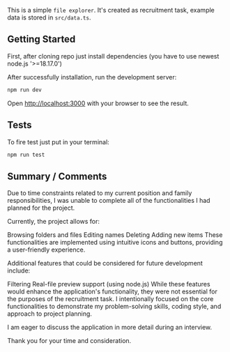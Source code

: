 This is a simple `file explorer`. It's created as recruitment task, example data is stored in `src/data.ts`.

## Getting Started

First, after cloning repo just install dependencies (you have to use newest node.js '>=18.17.0')

After successfully installation, run the development server:

```bash
npm run dev
```

Open [http://localhost:3000](http://localhost:3000) with your browser to see the result.

## Tests

To fire test just put in your terminal:

```bash
npm run test
```

## Summary / Comments

Due to time constraints related to my current position and family responsibilities, I was unable to complete all of the functionalities I had planned for the project.

Currently, the project allows for:

Browsing folders and files
Editing names
Deleting
Adding new items
These functionalities are implemented using intuitive icons and buttons, providing a user-friendly experience.

Additional features that could be considered for future development include:

Filtering
Real-file preview support (using node.js)
While these features would enhance the application's functionality, they were not essential for the purposes of the recruitment task. I intentionally focused on the core functionalities to demonstrate my problem-solving skills, coding style, and approach to project planning.

I am eager to discuss the application in more detail during an interview.

Thank you for your time and consideration.
